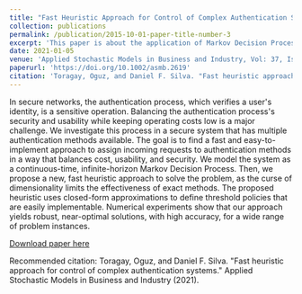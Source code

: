 ```yaml
---
title: "Fast Heuristic Approach for Control of Complex Authentication Systems"
collection: publications
permalink: /publication/2015-10-01-paper-title-number-3
excerpt: 'This paper is about the application of Markov Decision Processes in secure networks' authentication.'
date: 2021-01-05
venue: 'Applied Stochastic Models in Business and Industry, Vol: 37, Issue: 4,'
paperurl: 'https://doi.org/10.1002/asmb.2619'
citation: 'Toragay, Oguz, and Daniel F. Silva. "Fast heuristic approach for control of complex authentication systems." Applied Stochastic Models in Business and Industry (2021).'
---
```

In secure networks, the authentication process, which verifies a user's identity, is a sensitive operation. Balancing the authentication process's security and usability while keeping operating costs low is a major challenge. We investigate this process in a secure system that has multiple authentication methods available. The goal is to find a fast and easy-to-implement approach to assign incoming requests to authentication methods in a way that balances cost, usability, and security. We model the system as a continuous-time, infinite-horizon Markov Decision Process. Then, we propose a new, fast heuristic approach to solve the problem, as the curse of dimensionality limits the effectiveness of exact methods. The proposed heuristic uses closed-form approximations to define threshold policies that are easily implementable. Numerical experiments show that our approach yields robust, near-optimal solutions, with high accuracy, for a wide range of problem instances.

[Download paper here](https://doi.org/10.1002/asmb.2619)

Recommended citation: Toragay, Oguz, and Daniel F. Silva. "Fast heuristic approach for control of complex authentication systems." Applied Stochastic Models in Business and Industry (2021).
